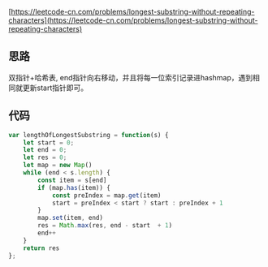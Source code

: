 [https://leetcode-cn.com/problems/longest-substring-without-repeating-characters](https://leetcode-cn.com/problems/longest-substring-without-repeating-characters)

## 思路
双指针+哈希表, end指针向右移动，并且将每一位索引记录进hashmap，遇到相同就更新start指针即可。

## 代码
```js
var lengthOfLongestSubstring = function(s) {
    let start = 0;
    let end = 0;
    let res = 0;
    let map = new Map()
    while (end < s.length) {
        const item = s[end]
        if (map.has(item)) {
            const preIndex = map.get(item)
            start = preIndex < start ? start : preIndex + 1
        }
        map.set(item, end)
        res = Math.max(res, end - start  + 1)
        end++
    }
    return res
};
```

